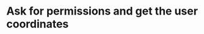 # Ask for permissions and get the user coordinates 

[Git branch]:(https://github.com/codiku/react-native-meteo/tree/003-EN-coordinates)
[URL fetch weather]:(https://gist.githubusercontent.com/codiku-dev/0b2a3793672e76fa3936d1a6a62c5d16/raw/e18d4aa62c6044295844fe2cf492edd650276e48/gistfile1.txt)
